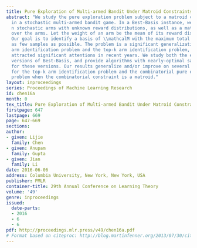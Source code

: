```yaml
---
title: Pure Exploration of Multi-armed Bandit Under Matroid Constraints
abstract: "We study the pure exploration problem subject to a matroid constraint\t(Best-Basis)
  in a stochastic multi-armed bandit game. In a Best-Basis instance, we are given
  n stochastic arms with unknown reward distributions, as well as a matroid \\mathcalM
  over the arms. Let the weight of an arm be the mean of its reward distribution.
  Our goal is to identify a basis of \\mathcalM with the maximum total weight, using
  as few samples as possible. The problem is a significant generalization of the best
  arm identification problem and the top-k arm identification problem, which have
  attracted significant attentions in recent years. We study both the exact and PAC
  versions of Best-Basis, and provide algorithms with nearly-optimal sample complexities
  for these versions. Our results generalize and/or improve on several previous results
  for the top-k arm identification problem and the combinatorial pure exploration
  problem when the combinatorial constraint is a matroid."
layout: inproceedings
series: Proceedings of Machine Learning Research
id: chen16a
month: 0
tex_title: Pure Exploration of Multi-armed Bandit Under Matroid Constraints
firstpage: 647
lastpage: 669
page: 647-669
sections: 
author:
- given: Lijie
  family: Chen
- given: Anupam
  family: Gupta
- given: Jian
  family: Li
date: 2016-06-06
address: Columbia University, New York, New York, USA
publisher: PMLR
container-title: 29th Annual Conference on Learning Theory
volume: '49'
genre: inproceedings
issued:
  date-parts:
  - 2016
  - 6
  - 6
pdf: http://proceedings.mlr.press/v49/chen16a.pdf
# Format based on citeproc: http://blog.martinfenner.org/2013/07/30/citeproc-yaml-for-bibliographies/
---
```

